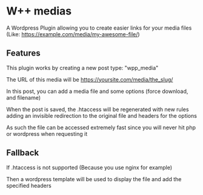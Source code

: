 # W++ medias
A Wordpress Plugin allowing you to create easier links for your media files (Like: https://example.com/media/my-awesome-file/)

## Features
This plugin works by creating a new post type: "wpp_media"

The URL of this media will be https://yoursite.com/media/the_slug/

In this post, you can add a media file and some options (force download, and filename)

When the post is saved, the .htaccess will be regenerated with new rules adding an invisible redirection to the original file and headers for the options

As such the file can be accessed extremely fast since you will never hit php or wordpress when requesting it

## Fallback
If .htaccess is not supported (Because you use nginx for example)

Then a wordpress template will be used to display the file and add the specified headers
